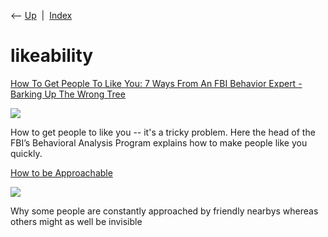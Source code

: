 <div class="nav">

⟵ [Up](index.html)  \|  [Index](index.html)

</div>

# likeability

<div class="cards">

<div class="card">

<div class="card-title">

[How To Get People To Like You: 7 Ways From An FBI Behavior Expert -
Barking Up The Wrong
Tree](http://www.bakadesuyo.com/2014/10/how-to-get-people-to-like-you)

</div>

<div class="card-image">

[![](https://bakadesuyo.com/wp-content/uploads/2014/10/how-to-get-people-to-like-you.jpg)](http://www.bakadesuyo.com/2014/10/how-to-get-people-to-like-you)

</div>

How to get people to like you -- it's a tricky problem. Here the head of
the FBI’s Behavioral Analysis Program explains how to make people like
you quickly.

</div>

<div class="card">

<div class="card-title">

[How to be
Approachable](https://www.lesspenguiny.com/articles/how-to-be-approachable)

</div>

<div class="card-image">

[![](https://s3.amazonaws.com/less-penguiny/how-to-introvert/2x2s1h.jpg)](https://www.lesspenguiny.com/articles/how-to-be-approachable)

</div>

Why some people are constantly approached by friendly nearbys whereas
others might as well be invisible

</div>

</div>
